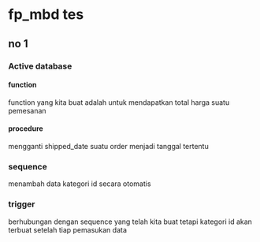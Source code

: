 # fp_mbd tes

## no 1
### Active database
#### function
function yang kita buat adalah untuk mendapatkan total harga suatu pemesanan 

#### procedure
mengganti shipped_date suatu order menjadi tanggal tertentu

### sequence
menambah data kategori id secara otomatis

### trigger
berhubungan dengan sequence yang telah kita buat tetapi kategori id akan terbuat setelah tiap pemasukan data
